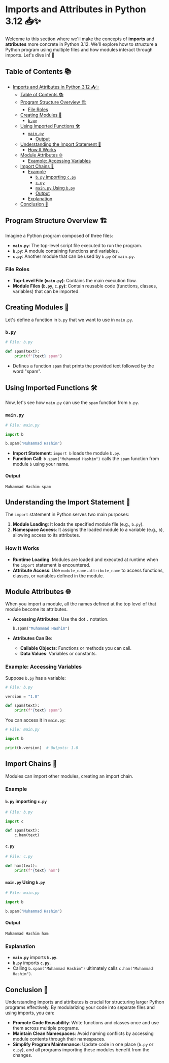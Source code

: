 # Imports and Attributes in Python 3.12 📥✨

Welcome to this section where we'll make the concepts of **imports** and **attributes** more concrete in Python 3.12. We'll explore how to structure a Python program using multiple files and how modules interact through imports. Let's dive in! 🚀


## Table of Contents 📚

- [Imports and Attributes in Python 3.12 📥✨](#imports-and-attributes-in-python-312-)
  - [Table of Contents 📚](#table-of-contents-)
  - [Program Structure Overview 🏗️](#program-structure-overview-️)
    - [File Roles](#file-roles)
  - [Creating Modules 📝](#creating-modules-)
    - [`b.py`](#bpy)
  - [Using Imported Functions 🛠️](#using-imported-functions-️)
    - [`main.py`](#mainpy)
      - [Output](#output)
  - [Understanding the Import Statement 📄](#understanding-the-import-statement-)
    - [How It Works](#how-it-works)
  - [Module Attributes 🌐](#module-attributes-)
    - [Example: Accessing Variables](#example-accessing-variables)
  - [Import Chains 🔗](#import-chains-)
    - [Example](#example)
      - [`b.py` importing `c.py`](#bpy-importing-cpy)
      - [`c.py`](#cpy)
      - [`main.py` Using `b.py`](#mainpy-using-bpy)
      - [Output](#output-1)
    - [Explanation](#explanation)
  - [Conclusion 🎉](#conclusion-)


## Program Structure Overview 🏗️

Imagine a Python program composed of three files:

- **`main.py`**: The top-level script file executed to run the program.
- **`b.py`**: A module containing functions and variables.
- **`c.py`**: Another module that can be used by `b.py` or `main.py`.

### File Roles

- **Top-Level File (`main.py`)**: Contains the main execution flow.
- **Module Files (`b.py`, `c.py`)**: Contain reusable code (functions, classes, variables) that can be imported.


## Creating Modules 📝

Let's define a function in `b.py` that we want to use in `main.py`.

### `b.py`

```python
# File: b.py

def spam(text):
    print(f"{text} spam")
```

- Defines a function `spam` that prints the provided text followed by the word "spam".


## Using Imported Functions 🛠️

Now, let's see how `main.py` can use the `spam` function from `b.py`.

### `main.py`

```python
# File: main.py

import b

b.spam("Muhammad Hashim")
```

- **Import Statement**: `import b` loads the module `b.py`.
- **Function Call**: `b.spam("Muhammad Hashim")` calls the `spam` function from module `b` using your name.

#### Output

```
Muhammad Hashim spam
```


## Understanding the Import Statement 📄

The `import` statement in Python serves two main purposes:

1. **Module Loading**: It loads the specified module file (e.g., `b.py`).
2. **Namespace Access**: It assigns the loaded module to a variable (e.g., `b`), allowing access to its attributes.

### How It Works

- **Runtime Loading**: Modules are loaded and executed at runtime when the `import` statement is encountered.
- **Attribute Access**: Use `module_name.attribute_name` to access functions, classes, or variables defined in the module.


## Module Attributes 🌐

When you import a module, all the names defined at the top level of that module become its attributes.

- **Accessing Attributes**: Use the dot `.` notation.

  ```python
  b.spam("Muhammad Hashim")
  ```

- **Attributes Can Be**:
  - **Callable Objects**: Functions or methods you can call.
  - **Data Values**: Variables or constants.

### Example: Accessing Variables

Suppose `b.py` has a variable:

```python
# File: b.py

version = "1.0"

def spam(text):
    print(f"{text} spam")
```

You can access it in `main.py`:

```python
# File: main.py

import b

print(b.version)  # Outputs: 1.0
```


## Import Chains 🔗

Modules can import other modules, creating an import chain.

### Example

#### `b.py` importing `c.py`

```python
# File: b.py

import c

def spam(text):
    c.ham(text)
```

#### `c.py`

```python
# File: c.py

def ham(text):
    print(f"{text} ham")
```

#### `main.py` Using `b.py`

```python
# File: main.py

import b

b.spam("Muhammad Hashim")
```

#### Output

```
Muhammad Hashim ham
```

### Explanation

- **`main.py`** imports **`b.py`**.
- **`b.py`** imports **`c.py`**.
- Calling `b.spam("Muhammad Hashim")` ultimately calls `c.ham("Muhammad Hashim")`.


## Conclusion 🎉

Understanding imports and attributes is crucial for structuring larger Python programs effectively. By modularizing your code into separate files and using imports, you can:

- **Promote Code Reusability**: Write functions and classes once and use them across multiple programs.
- **Maintain Clean Namespaces**: Avoid naming conflicts by accessing module contents through their namespaces.
- **Simplify Program Maintenance**: Update code in one place (`b.py` or `c.py`), and all programs importing these modules benefit from the changes.

